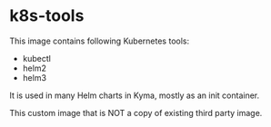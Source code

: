 # k8s-tools

This image contains following Kubernetes tools:
- kubectl
- helm2
- helm3

It is used in many Helm charts in Kyma, mostly as an init container.

This custom image that is NOT a copy of existing third party image.

